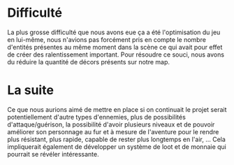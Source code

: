 # Difficulté

La plus grosse difficulté que nous avons eue ça a été l'optimisation du jeu en lui-même, nous n'avions pas forcément pris en compte le nombre d'entités 
présentes au même moment dans la scène ce qui avait pour effet de créer des ralentissement important. Pour résoudre ce souci, nous avons du réduire la quantité de décors présents sur notre map.

# La suite

Ce que nous aurions aimé de mettre en place si on continuait le projet serait potentiellement d'autre types d'ennemies, plus de possibilités d'attaque/guérison,
la possibilité d'avoir plusieurs niveaux et de pouvoir améliorer son personnage au fur et à mesure de l'aventure pour le rendre plus résistant, plus rapide, capable de rester plus longtemps en l'air, ... 
Cela impliquerait également de développer un système de loot et de monnaie qui pourrait se révéler intéressante.
